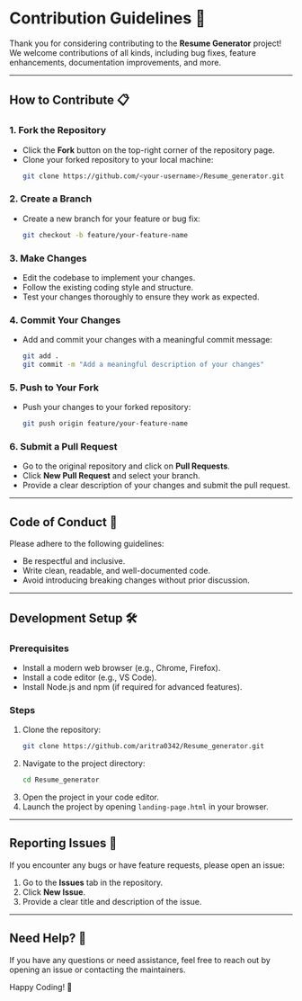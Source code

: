 # Contribution Guidelines 🤝

Thank you for considering contributing to the **Resume Generator** project!  
We welcome contributions of all kinds, including bug fixes, feature enhancements, documentation improvements, and more.

---

## How to Contribute 📋

### 1. Fork the Repository
- Click the **Fork** button on the top-right corner of the repository page.
- Clone your forked repository to your local machine:
  ```bash
  git clone https://github.com/<your-username>/Resume_generator.git
  ```

### 2. Create a Branch
- Create a new branch for your feature or bug fix:
  ```bash
  git checkout -b feature/your-feature-name
  ```

### 3. Make Changes
- Edit the codebase to implement your changes.
- Follow the existing coding style and structure.
- Test your changes thoroughly to ensure they work as expected.

### 4. Commit Your Changes
- Add and commit your changes with a meaningful commit message:
  ```bash
  git add .
  git commit -m "Add a meaningful description of your changes"
  ```

### 5. Push to Your Fork
- Push your changes to your forked repository:
  ```bash
  git push origin feature/your-feature-name
  ```

### 6. Submit a Pull Request
- Go to the original repository and click on **Pull Requests**.
- Click **New Pull Request** and select your branch.
- Provide a clear description of your changes and submit the pull request.

---

## Code of Conduct 📝
Please adhere to the following guidelines:
- Be respectful and inclusive.
- Write clean, readable, and well-documented code.
- Avoid introducing breaking changes without prior discussion.

---

## Development Setup 🛠️

### Prerequisites
- Install a modern web browser (e.g., Chrome, Firefox).
- Install a code editor (e.g., VS Code).
- Install Node.js and npm (if required for advanced features).

### Steps
1. Clone the repository:
   ```bash
   git clone https://github.com/aritra0342/Resume_generator.git
   ```
2. Navigate to the project directory:
   ```bash
   cd Resume_generator
   ```
3. Open the project in your code editor.
4. Launch the project by opening `landing-page.html` in your browser.

---

## Reporting Issues 🐛
If you encounter any bugs or have feature requests, please open an issue:
1. Go to the **Issues** tab in the repository.
2. Click **New Issue**.
3. Provide a clear title and description of the issue.

---

## Need Help? 🤔
If you have any questions or need assistance, feel free to reach out by opening an issue or contacting the maintainers.

Happy Coding! 🚀
